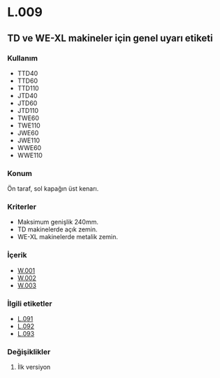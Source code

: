 # L.009

## TD ve WE-XL makineler için genel uyarı etiketi

### Kullanım

* TTD40
* TTD60
* TTD110
* JTD40
* JTD60
* JTD110
* TWE60
* TWE110
* JWE60
* JWE110
* WWE60
* WWE110

### Konum

Ön taraf, sol kapağın üst kenarı. 

### Kriterler

* Maksimum genişlik 240mm. 
* TD makinelerde açık zemin. 
* WE-XL makinelerde metalik zemin.

### İçerik

* [W.001](../warn/W.001.tr.md)
* [W.002](../warn/W.002.tr.md)
* [W.003](../warn/W.003.tr.md)

### İlgili etiketler

* [L.091](./L.091.md)
* [L.092](./L.092.md)
* [L.093](./L.093.md)

### Değişiklikler

1. İlk versiyon
